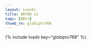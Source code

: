 ```yaml
--- 
layout: sieutv
title: AR768 s1
tags: [ARtv]
thumb_re: globiptv768
---
```

{% include tvadv key="globiptv768" %} 
